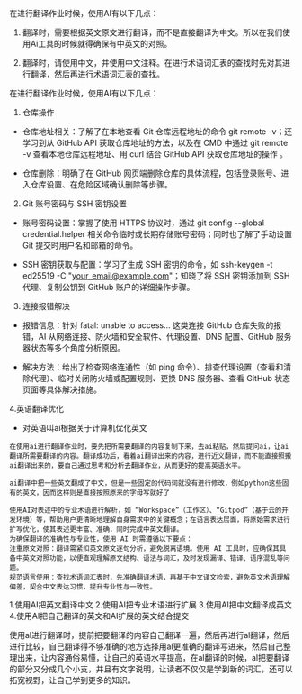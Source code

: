 <!-- 杨常佑 翻译作业 -->
在进行翻译作业时候，使用AI有以下几点：

1. 翻译时，需要根据英文原文进行翻译，而不是直接翻译为中文。所以在我们使用Ai工具的时候就得确保有中英文的对照。

2. 翻译时，请使用中文，并使用中文注释。在进行术语词汇表的查找时先对其进行翻译，然后再进行术语词汇表的查找。
<!-- 杨常佑 翻译作业 -->



<!-- 全俊召 翻译作业 -->
在进行翻译作业时候，使用AI有以下几点：

1. 仓库操作

- 仓库地址相关：了解了在本地查看 Git 仓库远程地址的命令 git remote -v；还学习到从 GitHub API 获取仓库地址的方法，以及在 CMD 中通过 git remote -v 查看本地仓库远程地址、用 curl 结合 GitHub API 获取仓库地址的操作 。

- 仓库删除：明确了在 GitHub 网页端删除仓库的具体流程，包括登录账号、进入仓库设置、在危险区域确认删除等步骤。

2. Git 账号密码与 SSH 密钥设置

- 账号密码设置：掌握了使用 HTTPS 协议时，通过 git config --global credential.helper 相关命令临时或长期存储账号密码；同时也了解了手动设置 Git 提交时用户名和邮箱的命令。

- SSH 密钥获取与配置：学习了生成 SSH 密钥的命令，如 ssh-keygen -t ed25519 -C "your_email@example.com"；知晓了将 SSH 密钥添加到 SSH 代理、复制公钥到 GitHub 账户的详细操作步骤。

3. 连接报错解决

- 报错信息：针对 fatal: unable to access... 这类连接 GitHub 仓库失败的报错，AI 从网络连接、防火墙和安全软件、代理设置、DNS 配置、GitHub 服务器状态等多个角度分析原因。

- 解决方法：给出了检查网络连通性（如 ping 命令）、排查代理设置（查看和清除代理）、临时关闭防火墙或配置规则、更换 DNS 服务器、查看 GitHub 状态页面等具体解决措施。

4.英语翻译优化
- 对英语叫ai根据关于计算机优化英文
<!-- 全俊召 翻译作业 -->



<!--赵毅的翻译ai修改记录-->

    在使用ai进行翻译作业时，要先把所需要翻译的内容复制下来，去ai粘贴，然后提问ai，让ai翻译所需要翻译的内容。翻译成功后，看着ai翻译出来的内容，进行近义翻译，而不能直接照搬ai翻译出来的，要自己通过思考和分析去翻译作业，从而更好的提高英语水平。
    
    ai翻译中把一些英文翻成了中文，但是一些固定的代码词就没有进行修改，例如python这些固有的英文，因而这样则是直接按照原来的字母写就好了
    
<!--赵毅的翻译ai修改记录-->



<!--韦俊AI修改-->

    使用AI对表述中的专业术语进行解析，如 “Workspace”（工作区）、“Gitpod”（基于云的开发环境）等，帮助用户更清晰地理解自身需求中的关键概念；在语言表达层面，将原始需求进行扩写优化，使其表述更丰富、准确，同时完成中英文翻译。
    为确保翻译的准确性与专业性，使用 AI 时需遵循以下要点：
    注重原文对照：翻译需紧扣英文原文逐句分析，避免脱离语境。使用 AI 工具时，应确保其具备中英文对照功能，以便直观理解原文结构、语法与词汇，及时发现漏译、错译、语序混乱等问题。
    规范语言使用：查找术语词汇表时，先准确翻译术语，再基于中文译文检索，避免英文术语理解偏差，契合中文表达习惯，提升专业性与一致性。

<!--韦俊AI修改-->

<!--江桂锦使用AI进行详细说明-->
1.使用AI把英文翻译中文
2.使用AI把专业术语进行扩展
3.使用AI把中文翻译成英文
4.使用AI把自己翻译的英文和AI扩展的英文结合提交
<!--江桂锦使用AI进行详细说明-->

<!--黄国铭使用AI进行详细说明-->
使用al进行翻译时，提前把要翻译的内容自己翻译一遍，然后再进行al翻译，然后进行比较，自己翻译得不够准确的地方选择用al更准确的翻译写进来，然后自己整理出来，让内容通俗易懂，让自己的英语水平提高，在al翻译的时候，al把要翻译的部分又分成几个小支，并且有文字说明，让读者不仅仅是学到新的词汇，还可以拓宽视野，让自己学到更多的知识。
<!--黄国铭使用AI进行详细说明-->
